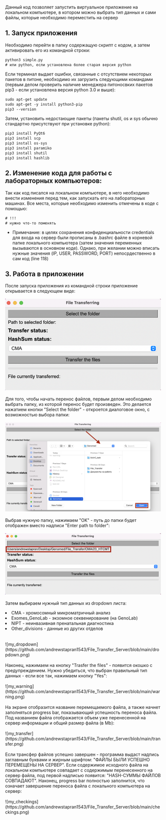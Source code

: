 Данный код позволяет запустить виртуальное приложение на локальном компьютере, в котором можно выбрать тип данных и сами файлы, которые необходимо переместить на сервер
## 1. Запуск приложения
Необходимо перейти в папку содержащую скрипт с кодом, а затем активировать его из командной строки:
```
python3 simple.py
# или python, если установлена более старая версия python
```
Если терминал выдает ошибки, связанные с отсутствием некоторых пакетов в питоне, необходимо их загрузить следующими командами (первым делом проверить наличие менеджера питоносвких пакетов pip3 - если установлена версия python 3.0 и выше):
```
sudo apt-get update
sudo apt-get -y install python3-pip
pip3 --version
```
Затем, установить недостающие пакеты (пакеты shutil, os и sys обычно стандартно присутствуют при установке python):
```
pip3 install PyQt6
pip3 install scp
pip3 install os-sys
pip3 install paramiko
pip3 install shutil
pip3 install hashlib
```
## 2. Изменение кода для работы с лабораторных компьютеров:
Так как код писался на локальном компьютере, в него необходимо внести изменения перед тем, как запускать его на лабораторных машинах. Все места, которые необходимо изменить отмечены в коде с помощью:
```
# !!!
# нужно что-то поменять
```
* Примечание: в целях сохранения конфиденциальности credentials для входа на сервер были прописаны в .bashrc файле в корневой папке локального компьютера (затем значения переменных вызываются в основном коде). Однако, при желании можно вписать нужные значения (IP, USER, PASSWORD, PORT) непосрдественно в сам код (line 118)
## 3. Работа в приложении
После запуска приложения из командной строки приложение открывается в следующем виде:<br><br>
![initial](https://github.com/andrewstapran1543/File_Transfer_Server/blob/main/initial.png)<br><br>
Для того, чтобы начать перенос файлов, первым делом необходимо выбрать папку, из которой перенос будет произведен. Это делается нажатием кнопки "Select the folder" - откроется диалоговое окно, с возможностью выбора папки:<br><br>
![browser](https://github.com/andrewstapran1543/File_Transfer_Server/blob/main/browser.png)<br><br>
Выбрав нужную папку, нажимаем "OK" - путь до папки будет отображен вместо надписи "Enter path to folder":<br><br>
![file_path](https://github.com/andrewstapran1543/File_Transfer_Server/blob/main/file_path.png)<br><br>
Затем выбираем нужный тип данных из dropdown листа:
<li>CMA - хромосомный микроматричный анализ</li>
<li>Exomes_GenoLab - экзомное секвенирование (нa GenoLab)</li>
<li>NIPT - неинвазивная пренатальная диагностика</li>
<li>Other_divisions - данные из других отделов</li><br><br>
![my_dropdown](https://github.com/andrewstapran1543/File_Transfer_Server/blob/main/dropdown.png)<br><br>
Наконец, нажимаем на кнопку "Trasfer the files" - появится окошко с предупреждением. Нужно убедиться, что выбран правильный тип данных - если все так, нажимаем кнопку "Yes":<br><br>
![my_warning](https://github.com/andrewstapran1543/File_Transfer_Server/blob/main/warning.png)<br><br>
На экране отобразится название перемещаемого файла, а также начнет заполняться progress bar, показывающий успешность переноса файла. Под названием файла отображается объем уже перенесенной на сервер информации и общий размер файла (в Mb):<br><br>
![my_transfer](https://github.com/andrewstapran1543/File_Transfer_Server/blob/main/transfer.png)<br><br>
Если трансфер файлов успешно завершен - программа выдаст надпись заглавным буквами и жирным шрифтом: "ФАЙЛЫ БЫЛИ УСПЕШНО ПЕРЕМЕЩЕНЫ НА СЕРВЕР". Если содержимое исходного файла на локальном компьютере совпадает с содержимым перенесенного на сервер файла, под первой надписью появится: "HASH-СУММЫ ФАЙЛОВ СОВПАДАЮТ". Наконец, progress bar полностью заполнится, что означает завершение переноса файла с локального компьютера на сервер:<br><br>
![my_checkings](https://github.com/andrewstapran1543/File_Transfer_Server/blob/main/checkings.png)<br><br>
